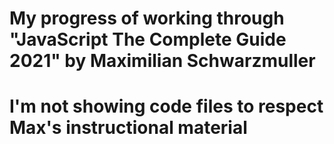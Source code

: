# My progress of working through "JavaScript The Complete Guide 2021" by Maximilian Schwarzmuller

# I'm not showing code files to respect Max's instructional material